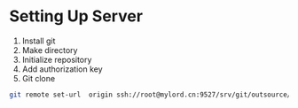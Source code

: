 Setting Up Server
=================

1. Install git
2. Make directory
3. Initialize repository
4. Add authorization key
5. Git clone


```bash
git remote set-url  origin ssh://root@mylord.cn:9527/srv/git/outsource/geeqee/smart-home-app.git

